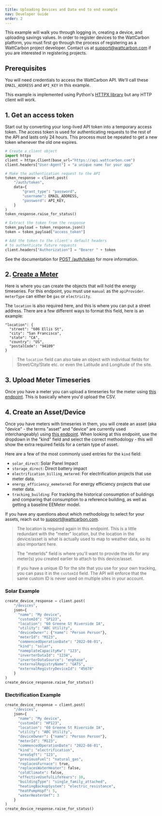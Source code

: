 ```yaml
---
title: Uploading Devices and Data end to end example
nav: Developer Guide
order: 2
---
```


This example will walk you through logging in, creating a device, and uploading savings values. In order to register devices to the WattCarbon platform, you must first go through the process of registering as a WattCarbon project developer. Contact us at <support@wattcarbon.com> if you are interested in registering projects.

## Prerequisites

You will need credentials to access the WattCarbon API. We'll call these `EMAIL_ADDRESS` and `API_KEY` in this example.

This example is implemented using Python's [HTTPX library](https://www.python-httpx.org/) but any HTTP client will work.

## 1. Get an access token

Start out by converting your long-lived API token into a temporary access token. The access token is used for authenticating requests to the rest of the API and lasts only 24 hours. This process must be repeated to get a new token whenever the old one expires.

```python
# Create a client object
import httpx
client = httpx.Client(base_url="https://api.wattcarbon.com")
client.headers["User-Agent"] = "a unique name for your app"

# Make the authentication request to the API
token_response = client.post(
    "/auth/token",
    data={
        "grant_type": "password",
        "username": EMAIL_ADDRESS,
        "password": API_KEY,
    }
)
token_response.raise_for_status()

# Extract the token from the response
token_payload = token_response.json()
token = token_payload["access_token"]

# Add the token to the client's default headers
# to authenticate future requests
client.headers["Authorization"] = "Bearer " + token
```

See the documentation for [POST /auth/token](https://api.wattcarbon.com/#tag/Tokens/operation/create_token_auth_token_post) for more information.


## 2. [Create a Meter](https://api.wattcarbon.com/#tag/Meters/operation/Meters-create_meter)

Here is where you can create the objects that will hold the energy timeseries. For this endpoint, you must use `manual` as the `apiProvider`. `meterType` can either be `gas` or `electricity`.

The `location` is also required here, and this is where you can put a street address. There are a few different ways to format this field, here is an example:

```
"location": {
  "street": "606 Ellis St",
  "city": "San Francisco",
  "state": "CA",
  "country": "US",
  "postalCode": "94109"
}
```

> The `location` field can also take an object with individual fields for Street/City/State etc. or even the Latitude and Longitude of the site.

## 3. Upload Meter Timeseries

Once you have a meter you can upload a timeseries for the meter using [this endpoint](https://api.wattcarbon.com/#tag/Meters/operation/Meters-upload_meter_intervals). This is basically where you'd upload the CSV.

## 4. Create an Asset/Device

Once you have meters with timeseries in them, you will create an asset (aka "device" - the terms "asset" and "device" are currently used interchangeably) using [this endpoint](https://api.wattcarbon.com/#tag/Devices/operation/Devices-create_device). When looking at this endpoint, use the dropdown in the "kind" field and select the correct methodology - this will show the extra required fields for a certain type of asset.

Here are a few of the most commonly used entries for the `kind` field:

- `solar_direct`: Solar Panel Impact
- `storage_direct`: Direct battery impact
- `electrification_billing_metered`: For electrification projects that use meter data.
- `energy_efficiency_eemetered`: For energy efficiency projects that use meter data.
- `tracking_building`: For tracking the historical consumption of buildings and comparing that consumption to a reference building, as well as getting a baseline EEMeter model.

If you have any questions about which methodology to select for your assets, reach out to support@wattcarbon.com.

> The location is required again in this endpoint. This is a little redundant with the "meter" location, but the location in the device/asset is what is actually used to map to weather data, so its also important here.

> The "meterIds" field is where you'll want to provide the ids for any meter(s) you created earlier to attach to this device/asset.

> If you have a unique ID for the site that you use for your own tracking, you can pass it in the `customId` field. The API will enforce that the same custom ID is never used on multiple sites in your account.

### Solar Example

```python
create_device_response = client.post(
    "/devices",
    json={
      "name": "My device",
      "customId": "SP123",
      "location": "60 Greene St Riverside IA",
      "utility": "ABC Utility",
      "deviceOwner": {"name": "Person Person"},
      "meterId": "M123",
      "commencedOperationDate": "2022-08-01",
      "kind": "solar",
      "nameplateCapacityKw": "123",
      "inverterDataId": "1234",
      "inverterDataSource": "enphase",
      "externalRegistryName": "GATS",
      "externalRegistryDeviceId": "45678"
    }
)
create_device_response.raise_for_status()
```

### Electrification Example

```python
create_device_response = client.post(
    "/devices",
    json={
      "name": "My device",
      "customId": "HP123",
      "location": "60 Greene St Riverside IA",
      "utility": "ABC Utility",
      "deviceOwner": {"name": "Person Person"},
      "meterId": "M123",
      "commencedOperationDate": "2022-08-01",
      "kind": "electrification",
      "areaSqft": "123",
      "previousFuel": "natural_gas",
      "replacesFurnace": true,
      "replacesWaterHeater": false,
      "coldClimate": false,
      "effectiveUsefulLifeYears": 10,
      "buildingType": "single_family_attached",
      "heatingBackupSystem": "electric_resistance",
      "heatPumpHspf": 5,
      "waterHeaterUef": 3
    }
)
create_device_response.raise_for_status()
```
